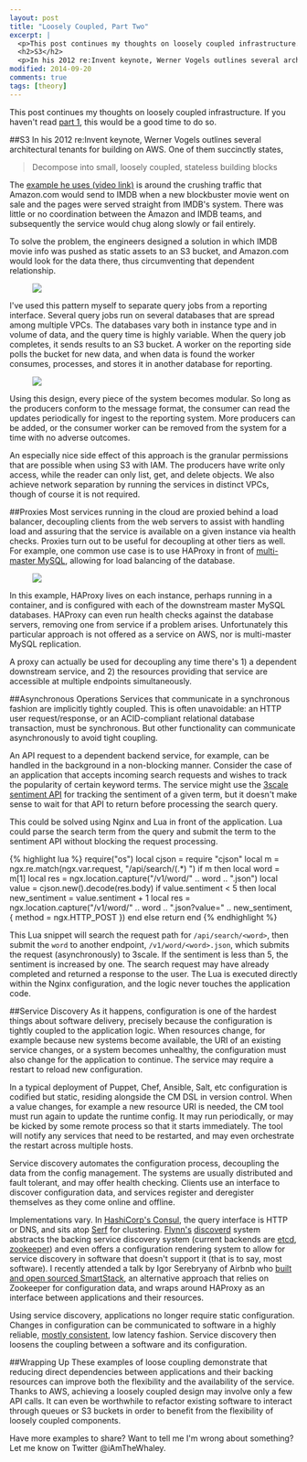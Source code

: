 ```yaml
---
layout: post
title: "Loosely Coupled, Part Two"
excerpt: |
  <p>This post continues my thoughts on loosely coupled infrastructure. If you haven't read <a href="https://www.whaletech.co/2014/09/20/loosely-coupled-part-2.html">part 1</a>, this would be a good time to do so.</p>
  <h2>S3</h2>
  <p>In his 2012 re:Invent keynote, Werner Vogels outlines several architectural tenants for build...
modified: 2014-09-20
comments: true
tags: [theory]
---
```



This post continues my thoughts on loosely coupled infrastructure. If you haven't read [part 1](https://www.whaletech.co/2014/09/20/loosely-coupled-part-2.html), this would be a good time to do so.

##S3
In his 2012 re:Invent keynote, Werner Vogels outlines several architectural tenants for building on AWS. One of them succinctly states,

> Decompose into small, loosely coupled, stateless building blocks

The [example he uses (video link)](https://www.youtube.com/watch?v=PW1lhU8n5So#t=1208) is around the crushing traffic that Amazon.com would send to IMDB when a new blockbuster movie went on sale and the pages were served straight from IMDB's system. There was little or no coordination between the Amazon and IMDB teams, and subsequently the service would chug along slowly or fail entirely.

To solve the problem, the engineers designed a solution in which IMDB movie info was pushed as static assets to an S3 bucket, and Amazon.com would look for the data there, thus circumventing that dependent relationship.

<figure>
<a href="https://i.imgur.com/FGJA0s7.png"><img src="https://i.imgur.com/FGJA0s7.png"></a>
</figure>

I've used this pattern myself to separate query jobs from a reporting interface. Several query jobs run on several databases that are spread among multiple VPCs. The databases vary both in instance type and in volume of data, and the query time is highly variable. When the query job completes, it sends results to an S3 bucket. A worker on the reporting side polls the bucket for new data, and when data is found the worker consumes, processes, and stores it in another database for reporting.

<figure>
<a href="https://i.imgur.com/Ii1DnrU.png"><img src="https://i.imgur.com/Ii1DnrU.png"></a>
</figure>

Using this design, every piece of the system becomes modular. So long as the producers conform to the message format, the consumer can read the updates periodically for ingest to the reporting system. More producers can be added, or the consumer worker can be removed from the system for a time with no adverse outcomes.

An especially nice side effect of this approach is the granular permissions that are possible when using S3 with IAM. The producers have write only access, while the reader can only list, get, and delete objects. We also achieve network separation by running the services in distinct VPCs, though of course it is not required.

##Proxies
Most services running in the cloud are proxied behind a load balancer, decoupling clients from the web servers to assist with handling load and assuring that the service is available on a given instance via health checks. Proxies turn out to be useful for decoupling at other tiers as well. For example, one common use case is to use HAProxy in front of [multi-master MySQL](https://www.digitalocean.com/community/tutorials/how-to-set-up-mysql-master-master-replication), allowing for load balancing of the database.

<figure>
<a href="https://i.imgur.com/NDr3zLM.png"><img src="https://i.imgur.com/NDr3zLM.png"></a>
</figure>

In this example, HAProxy lives on each instance, perhaps running in a container, and is configured with each of the downstream master MySQL databases. HAProxy can even run health checks against the database servers, removing one from service if a problem arises.  Unfortunately this particular approach is not offered as a service on AWS, nor is multi-master MySQL replication.

A proxy can actually be used for decoupling any time there's 1) a dependent downstream service, and 2) the resources providing that service are accessible at multiple endpoints simultaneously.

##Asynchronous Operations
Services that communicate in a synchronous fashion are implicitly tightly coupled. This is often unavoidable: an HTTP user request/response, or an ACID-compliant relational database transaction, must be synchronous. But other functionality can communicate asynchronously to avoid tight coupling.

An API request to a dependent backend service, for example, can be handled in the background in a non-blocking manner. Consider the case of an application that accepts incoming search requests and wishes to track the popularity of certain keyword terms. The service might use the [3scale sentiment API](https://github.com/3scale/sentiment-api-example) for tracking the sentiment of a given term, but it doesn't make sense to wait for that API to return before processing the search query.

This could be solved using Nginx and Lua in front of the application. Lua could parse the search term from the query and submit the term to the sentiment API without blocking the request processing.

{% highlight lua %}
require("os")
local cjson = require "cjson"
local m = ngx.re.match(ngx.var.request, "/api/search/(.*) ")
if m then
  local word = m[1]
  local res = ngx.location.capture("/v1/word/" .. word .. ".json")
  local value = cjson.new().decode(res.body)
  if value.sentiment < 5 then
    local new_sentiment = value.sentiment + 1
    local res = ngx.location.capture("/v1/word/" .. word .. ".json?value=" .. new_sentiment, { method = ngx.HTTP_POST })
  end
else
  return
end
{% endhighlight %}

This Lua snippet will search the request path for `/api/search/<word>`, then submit the `word` to another endpoint, `/v1/word/<word>.json`, which submits the request (asynchronously) to 3scale. If the sentiment is less than 5, the sentiment is increased by one. The search request may have already completed and returned a response to the user. The Lua is executed directly within the Nginx configuration, and the logic never touches the application code.

##Service Discovery
As it happens, configuration is one of the hardest things about software delivery, precisely because the configuration is tightly coupled to the application logic. When resources change, for example because new systems become available, the URI of an existing service changes, or a system becomes unhealthy, the configuration must also change for the application to continue. The service may require a restart to reload new configuration.

In a typical deployment of Puppet, Chef, Ansible, Salt, etc configuration is codified but static, residing alongside the CM DSL in version control. When a value changes, for example a new resource URI is needed, the CM tool must run again to update the runtime config. It may run periodically, or may be kicked by some remote process so that it starts immediately. The tool will notify any services that need to be restarted, and may even orchestrate the restart across multiple hosts.

Service discovery automates the configuration process, decoupling the data from the config management. The systems are usually distributed and fault tolerant, and may offer health checking. Clients use an interface to discover configuration data, and services register and deregister themselves as they come online and offline.

Implementations vary. In [HashiCorp's Consul](http://www.consul.io/intro/index.html), the query interface is HTTP or DNS, and sits atop [Serf](http://www.serfdom.io/) for clustering. [Flynn's](http://flynn.io) [discoverd](https://github.com/flynn/flynn/tree/master/discoverd) system abstracts the backing service discovery system (current backends are [etcd](https://github.com/coreos/etcd), [zookeeper](http://zookeeper.apache.org/)) and even offers a configuration rendering system to allow for service discovery in software that doesn't support it (that is to say, most software). I recently attended a talk by Igor Serebryany of Airbnb who [built and open sourced SmartStack](http://nerds.airbnb.com/smartstack-service-discovery-cloud/), an alternative approach that relies on Zookeeper for configuration data, and wraps around HAProxy as an interface between applications and their resources.

Using service discovery, applications no longer require static configuration. Changes in configuration can be communicated to software in a highly reliable, [mostly consistent](http://aphyr.com/posts/316-call-me-maybe-etcd-and-consul), low latency fashion. Service discovery then loosens the coupling between a software and its configuration.

##Wrapping Up
These examples of loose coupling demonstrate that reducing direct dependencies between applications and their backing resources can improve both the flexibility and the availability of the service. Thanks to AWS, achieving a loosely coupled design may involve only a few API calls. It can even be worthwhile to refactor existing software to interact through queues or S3 buckets in order to benefit from the flexibility of loosely coupled components.

Have more examples to share? Want to tell me I'm wrong about something? Let me know on Twitter @iAmTheWhaley.
